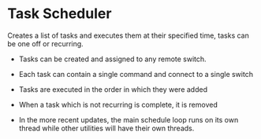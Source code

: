 # **Task Scheduler**

Creates a list of tasks and executes them at their specified time, tasks can be one off or recurring.

- Tasks can be created and assigned to any remote switch.
- Each task can contain a single command and connect to a single switch
- Tasks are executed in the order in which they were added
- When a task which is not recurring is complete, it is removed

- In the more recent updates, the main schedule loop runs on its own thread while other utilities will have their own threads.
